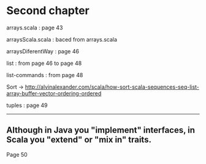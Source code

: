 # Second chapter

arrays.scala : page 43

arraysScala.scala : baced from arrays.scala

arraysDiferentWay : page 46 

list : from page 46 to page 48 

list-commands : from page 48

Sort -> http://alvinalexander.com/scala/how-sort-scala-sequences-seq-list-array-buffer-vector-ordering-ordered

tuples : page 49

---
Although in Java you "implement" interfaces, in Scala you "extend" or "mix in"
traits.
---

Page 50
